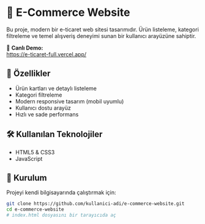 # 🛒 E-Commerce Website

Bu proje, modern bir e-ticaret web sitesi tasarımıdır. Ürün listeleme, kategori filtreleme ve temel alışveriş deneyimi sunan bir kullanıcı arayüzüne sahiptir.

🔗 **Canlı Demo:**  
https://e-ticaret-full.vercel.app/

## 🚀 Özellikler

- Ürün kartları ve detaylı listeleme
- Kategori filtreleme
- Modern responsive tasarım (mobil uyumlu)
- Kullanıcı dostu arayüz
- Hızlı ve sade performans

## 🛠️ Kullanılan Teknolojiler

- HTML5 & CSS3  
- JavaScript   

## 📁 Kurulum

Projeyi kendi bilgisayarında çalıştırmak için:

```bash
git clone https://github.com/kullanici-adi/e-commerce-website.git
cd e-commerce-website
# index.html dosyasını bir tarayıcıda aç
